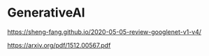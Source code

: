 # GenerativeAI

https://sheng-fang.github.io/2020-05-05-review-googlenet-v1-v4/

https://arxiv.org/pdf/1512.00567.pdf
